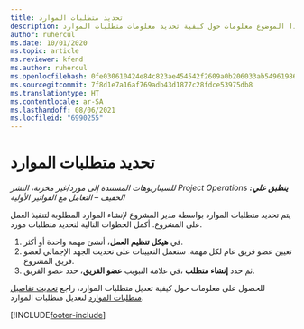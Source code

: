 ```yaml
---
title: تحديد متطلبات الموارد
description: يوفر هذا الموضوع معلومات حول كيفية تحديد معلومات متطلبات الموارد.
author: ruhercul
ms.date: 10/01/2020
ms.topic: article
ms.reviewer: kfend
ms.author: ruhercul
ms.openlocfilehash: 0fe030610424e84c823ae454542f2609a0b206033ab549619865e2c649cce113
ms.sourcegitcommit: 7f8d1e7a16af769adb43d1877c28fdce53975db8
ms.translationtype: HT
ms.contentlocale: ar-SA
ms.lasthandoff: 08/06/2021
ms.locfileid: "6990255"
---
```

# <a name="define-resource-requirements"></a>تحديد متطلبات الموارد

_**ينطبق علي:** ‏‫Project Operations للسيناريوهات المستندة إلى مورد/غير مخزنة‬، ‏‫النشر الخفيف – التعامل مع الفواتير الأولية‬_

يتم تحديد متطلبات الموارد بواسطة مدير المشروع لإنشاء الموارد المطلوبة لتنفيذ العمل على المشروع. أكمل الخطوات التالية لتحديد متطلبات مورد.

1.  في **هيكل تنظيم العمل**، أنشئ مهمة واحدة أو أكثر.
2.  تعيين عضو فريق عام لكل مهمة. ستعمل التعيينات على تحديث الجهد الإجمالي لعضو فريق المشروع.
3.  في علامة التبويب **عضو الفريق**، حدد عضو الفريق‏‎، ثم حدد **إنشاء متطلب**.

للحصول على معلومات حول كيفية تعديل متطلبات الموارد، راجع [تحديث تفاصيل متطلبات الموارد](define-resource-requirements.md) لتعديل متطلبات الموارد.

[!INCLUDE[footer-include](../includes/footer-banner.md)]
